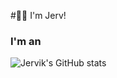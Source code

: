 #👋🏾 I'm Jerv!

### I'm an
![Jervik's GitHub stats](https://github-readme-stats.vercel.app/api?username=jervlapsley&show_icons=true&theme=transparent&text_color=ffffff&title_color=ffef00)